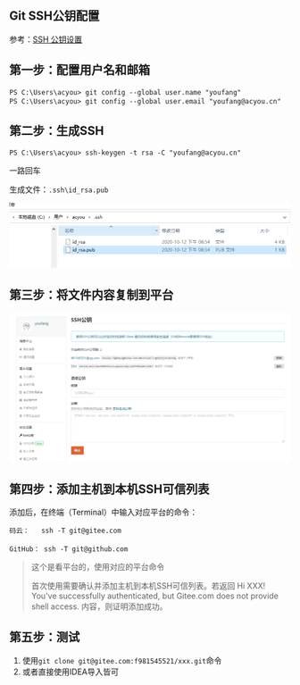 ## Git SSH公钥配置

参考：[SSH 公钥设置](https://gitee.com/help/articles/4191)


## 第一步：配置用户名和邮箱
```
PS C:\Users\acyou> git config --global user.name "youfang"
PS C:\Users\acyou> git config --global user.email "youfang@acyou.cn"
```

## 第二步：生成SSH
```
PS C:\Users\acyou> ssh-keygen -t rsa -C "youfang@acyou.cn"
```

一路回车

生成文件：`.ssh\id_rsa.pub`

![](../../images/git_ssh1.png)

## 第三步：将文件内容复制到平台

![](../../images/git_ssh2.png)

## 第四步：添加主机到本机SSH可信列表
添加后，在终端（Terminal）中输入对应平台的命令：

```
码云：   ssh -T git@gitee.com

GitHub： ssh -T git@github.com
```

> 这个是看平台的，使用对应的平台命令
>
> 首次使用需要确认并添加主机到本机SSH可信列表。若返回 Hi XXX! You've successfully authenticated, but Gitee.com does not provide shell access. 内容，则证明添加成功。

## 第五步：测试
1. 使用`git clone git@gitee.com:f981545521/xxx.git`命令
2. 或者直接使用IDEA导入皆可
